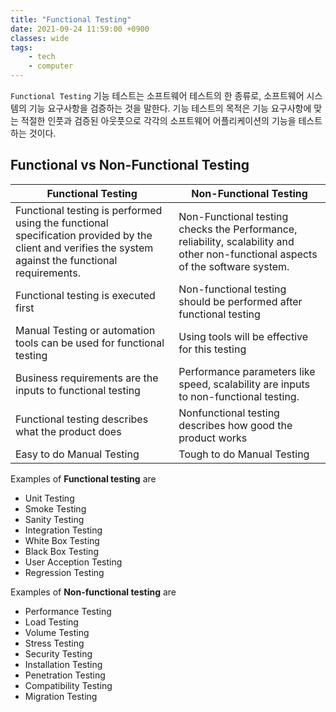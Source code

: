 ```yaml
---
title: "Functional Testing"
date: 2021-09-24 11:59:00 +0900
classes: wide
tags:
    - tech
    - computer
---
```


`Functional Testing` 기능 테스트는 소프트웨어 테스트의 한 종류로, 소프트웨어 시스템의 기능 요구사항을 검증하는 것을 말한다. 기능 테스트의 목적은 기능 요구사항에 맞는 적절한 인풋과 검증된 아웃풋으로 각각의 소프트웨어 어플리케이션의 기능을 테스트하는 것이다.

## Functional vs Non-Functional Testing

|Functional Testing|Non-Functional Testing|
|------------------|----------------------|
|Functional testing is performed using the functional specification provided by the client and verifies the system against the functional requirements.|Non-Functional testing checks the  Performance, reliability, scalability and other non-functional aspects of the software system.|
|Functional testing is executed first|Non-functional testing should be performed after functional testing|
|Manual Testing or automation tools can be used for functional testing|Using tools will be effective for this testing|
|Business requirements are the inputs to functional testing|Performance parameters like speed, scalability are inputs to non-functional testing.|
|Functional testing describes what the product does|Nonfunctional testing describes how good the product works|
|Easy to do Manual Testing|Tough to do Manual Testing|

Examples of **Functional testing** are
- Unit Testing
- Smoke Testing
- Sanity Testing
- Integration Testing
- White Box Testing
- Black Box Testing
- User Acception Testing
- Regression Testing

Examples of **Non-functional testing** are
- Performance Testing
- Load Testing
- Volume Testing
- Stress Testing
- Security Testing
- Installation Testing
- Penetration Testing
- Compatibility Testing
- Migration Testing